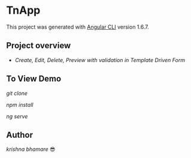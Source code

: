 # TnApp

This project was generated with [Angular CLI](https://github.com/angular/angular-cli) version 1.6.7.

## Project overview
- *Create, Edit, Delete, Preview with validation in Template Driven Form*

## To View Demo

*git clone <repository path>*
  
*npm install*

*ng serve*

## Author
*krishna bhamare* :sunglasses:
  
